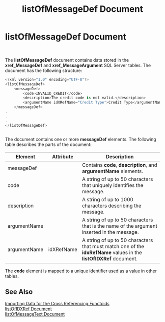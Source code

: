 ﻿---
title: listOfMessageDef Document
TOCTitle: listOfMessageDef Document
ms:assetid: 0f2787cf-7294-4f13-9b72-fef76f91a335
ms:mtpsurl: https://msdn.microsoft.com/en-us/library/Aa547391(v=BTS.80)
ms:contentKeyID: 51526254
ms.date: 08/30/2017
mtps_version: v=BTS.80
---

# listOfMessageDef Document

 

The **listOfMessageDef** document contains data stored in the **xref\_MessageDef** and **xref\_MessageArgument** SQL Server tables. The document has the following structure:

```C#
<?xml version="1.0" encoding="UTF-8"?>  
<listOfMessageDef>  
    <messageDef>  
        <code>INVALID_CREDIT</code>  
        <description>The credit code is not valid.</description>  
        <argumentName idXRefName="Credit Type">Credit Type</argumentName>  
    </messageDef>  
.  
.  
.  
</listOfMessageDef>  
  
```

The document contains one or more **messageDef** elements. The following table describes the parts of the document:

<table>
<thead>
<tr class="header">
<th>Element</th>
<th>Attribute</th>
<th>Description</th>
</tr>
</thead>
<tbody>
<tr class="odd">
<td>messageDef</td>
<td></td>
<td>Contains <strong>code</strong>, <strong>description</strong>, and <strong>argumentName</strong> elements.</td>
</tr>
<tr class="even">
<td>code</td>
<td></td>
<td>A string of up to 50 characters that uniquely identifies the message.</td>
</tr>
<tr class="odd">
<td>description</td>
<td></td>
<td>A string of up to 1000 characters describing the message.</td>
</tr>
<tr class="even">
<td>argumentName</td>
<td></td>
<td>A string of up to 50 characters that is the name of the argument inserted in the message.</td>
</tr>
<tr class="odd">
<td>argumentName</td>
<td>idXRefName</td>
<td>A string of up to 50 characters that must match one of the <strong>idxRefName</strong> values in the <strong>listOfIDXRef</strong> document.</td>
</tr>
</tbody>
</table>


The **code** element is mapped to a unique identifier used as a value in other tables.

## See Also

[Importing Data for the Cross Referencing Functoids](importing-data-for-the-cross-referencing-functoids.md)  
[listOfIDXRef Document](listofidxref-document.md)  
[listOfMessageText Document](listofmessagetext-document.md)

